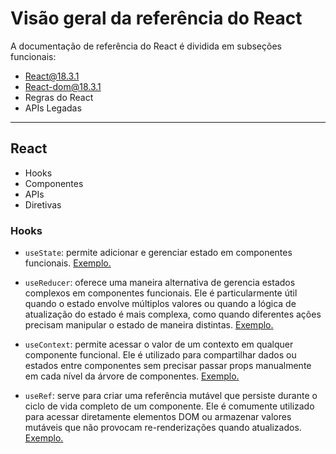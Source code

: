 # Visão geral da referência do React

A documentação de referência do React é dividida em subseções funcionais:

- React@18.3.1
- React-dom@18.3.1
- Regras do React
- APIs Legadas

---

## React

- Hooks
- Componentes
- APIs
- Diretivas

### Hooks

- `useState`: permite adicionar e gerenciar estado em componentes funcionais. [Exemplo.](https://github.com/RomualdoBorges/estudo-react/blob/main/src/examples/react/hook/contador.tsx)

- `useReducer`: oferece uma maneira alternativa de gerencia estados complexos em componentes funcionais. Ele é particularmente útil quando o estado envolve múltiplos valores ou quando a lógica de atualização do estado é mais complexa, como quando diferentes ações precisam manipular o estado de maneira distintas. [Exemplo.](https://github.com/RomualdoBorges/estudo-react/blob/main/src/examples/react/hook/contadorReducer.tsx)

- `useContext`: permite acessar o valor de um contexto em qualquer componente funcional. Ele é utilizado para compartilhar dados ou estados entre componentes sem precisar passar props manualmente em cada nível da árvore de componentes. [Exemplo.](https://github.com/RomualdoBorges/estudo-react/blob/main/src/examples/react/hook/botaoDeTema.tsx)

- `useRef`: serve para criar uma referência mutável que persiste durante o ciclo de vida completo de um componente. Ele é comumente utilizado para acessar diretamente elementos DOM ou armazenar valores mutáveis que não provocam re-renderizações quando atualizados. [Exemplo.](https://github.com/RomualdoBorges/estudo-react/blob/main/src/examples/react/hook/focoInput.tsx)
